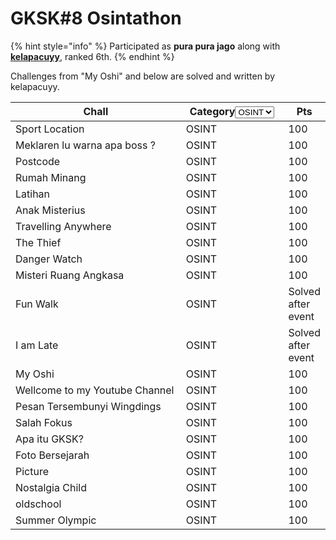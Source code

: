 # GKSK#8 Osintathon

{% hint style="info" %}
Participated as **pura pura jago** along with [**kelapacuyy**](https://github.com/kelapacuyy/), ranked 6th.
{% endhint %}

Challenges from "My Oshi" and below are solved and written by kelapacuyy.&#x20;

<table><thead><tr><th width="343">Chall</th><th width="188">Category<select><option value="1zH81Pm02Zsr" label="OSINT" color="blue"></option></select></th><th>Pts</th></tr></thead><tbody><tr><td>Sport Location</td><td><span data-option="1zH81Pm02Zsr">OSINT</span></td><td>100</td></tr><tr><td>Meklaren lu warna apa boss ?</td><td><span data-option="1zH81Pm02Zsr">OSINT</span></td><td>100</td></tr><tr><td>Postcode</td><td><span data-option="1zH81Pm02Zsr">OSINT</span></td><td>100</td></tr><tr><td>Rumah Minang</td><td><span data-option="1zH81Pm02Zsr">OSINT</span></td><td>100</td></tr><tr><td>Latihan</td><td><span data-option="1zH81Pm02Zsr">OSINT</span></td><td>100</td></tr><tr><td>Anak Misterius</td><td><span data-option="1zH81Pm02Zsr">OSINT</span></td><td>100</td></tr><tr><td>Travelling Anywhere</td><td><span data-option="1zH81Pm02Zsr">OSINT</span></td><td>100</td></tr><tr><td>The Thief</td><td><span data-option="1zH81Pm02Zsr">OSINT</span></td><td>100</td></tr><tr><td>Danger Watch</td><td><span data-option="1zH81Pm02Zsr">OSINT</span></td><td>100</td></tr><tr><td>Misteri Ruang Angkasa</td><td><span data-option="1zH81Pm02Zsr">OSINT</span></td><td>100</td></tr><tr><td>Fun Walk</td><td><span data-option="1zH81Pm02Zsr">OSINT</span></td><td>Solved after event</td></tr><tr><td>I am Late</td><td><span data-option="1zH81Pm02Zsr">OSINT</span></td><td>Solved after event</td></tr><tr><td>My Oshi</td><td><span data-option="1zH81Pm02Zsr">OSINT</span></td><td>100</td></tr><tr><td>Wellcome to my Youtube Channel</td><td><span data-option="1zH81Pm02Zsr">OSINT</span></td><td>100</td></tr><tr><td>Pesan Tersembunyi Wingdings</td><td><span data-option="1zH81Pm02Zsr">OSINT</span></td><td>100</td></tr><tr><td>Salah Fokus</td><td><span data-option="1zH81Pm02Zsr">OSINT</span></td><td>100</td></tr><tr><td>Apa itu GKSK?</td><td><span data-option="1zH81Pm02Zsr">OSINT</span></td><td>100</td></tr><tr><td>Foto Bersejarah</td><td><span data-option="1zH81Pm02Zsr">OSINT</span></td><td>100</td></tr><tr><td>Picture</td><td><span data-option="1zH81Pm02Zsr">OSINT</span></td><td>100</td></tr><tr><td>Nostalgia Child</td><td><span data-option="1zH81Pm02Zsr">OSINT</span></td><td>100</td></tr><tr><td>oldschool</td><td><span data-option="1zH81Pm02Zsr">OSINT</span></td><td>100</td></tr><tr><td>Summer Olympic</td><td><span data-option="1zH81Pm02Zsr">OSINT</span></td><td>100</td></tr></tbody></table>

